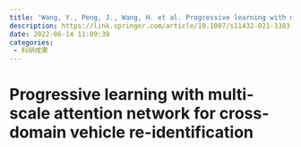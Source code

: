 ```yaml
---
title: 'Wang, Y., Peng, J., Wang, H. et al. Progressive learning with multi-scale attention network for cross-domain vehicle re-identification. Sci. China Inf. Sci. 65, 160103 (2022).'
description: https://link.springer.com/article/10.1007/s11432-021-3383-y
date: 2022-06-14 11:09:39
categories:
 - 科研成果
---
```

# Progressive learning with multi-scale attention network for cross-domain vehicle re-identification